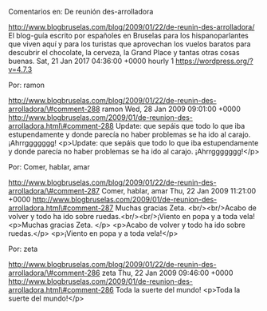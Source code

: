 Comentarios en: De reunión des-arrolladora

http://www.blogbruselas.com/blog/2009/01/22/de-reunin-des-arrolladora/
El blog-guía escrito por españoles en Bruselas para los hispanoparlantes
que viven aquí y para los turistas que aprovechan los vuelos baratos
para descubrir el chocolate, la cerveza, la Grand Place y tantas otras
cosas buenas. Sat, 21 Jan 2017 04:36:00 +0000 hourly 1
https://wordpress.org/?v=4.7.3

Por: ramon

http://www.blogbruselas.com/blog/2009/01/22/de-reunin-des-arrolladora/\#comment-288
ramon Wed, 28 Jan 2009 09:01:00 +0000
http://www.blogbruselas.com/2009/01/de-reunion-des-arrolladora.html\#comment-288
Update: que sepáis que todo lo que iba estupendamente y donde parecía no
haber problemas se ha ido al carajo. ¡Ahrrggggggg! \<p\>Update: que
sepáis que todo lo que iba estupendamente y donde parecía no haber
problemas se ha ido al carajo. ¡Ahrrggggggg!\</p\>

Por: Comer, hablar, amar

http://www.blogbruselas.com/blog/2009/01/22/de-reunin-des-arrolladora/\#comment-287
Comer, hablar, amar Thu, 22 Jan 2009 11:21:00 +0000
http://www.blogbruselas.com/2009/01/de-reunion-des-arrolladora.html\#comment-287
Muchas gracias Zeta. &lt;br/&gt;&lt;br/&gt;Acabo de volver y todo ha ido
sobre ruedas.&lt;br/&gt;&lt;br/&gt;¡Viento en popa y a toda vela!
\<p\>Muchas gracias Zeta. \</p\> \<p\>Acabo de volver y todo ha ido
sobre ruedas.\</p\> \<p\>¡Viento en popa y a toda vela!\</p\>

Por: zeta

http://www.blogbruselas.com/blog/2009/01/22/de-reunin-des-arrolladora/\#comment-286
zeta Thu, 22 Jan 2009 09:46:00 +0000
http://www.blogbruselas.com/2009/01/de-reunion-des-arrolladora.html\#comment-286
Toda la suerte del mundo! \<p\>Toda la suerte del mundo!\</p\>
